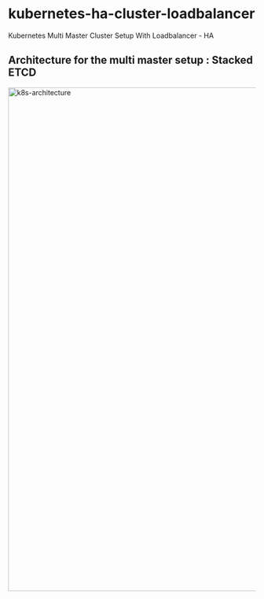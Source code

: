 # kubernetes-ha-cluster-loadbalancer
Kubernetes Multi Master Cluster Setup With Loadbalancer - HA 


## Architecture for the multi master setup :  Stacked ETCD
<img width="1024" height="1024" alt="k8s-architecture" src="https://github.com/user-attachments/assets/e99b5632-3e8e-43e5-adf3-b628f93a8f9e" />




